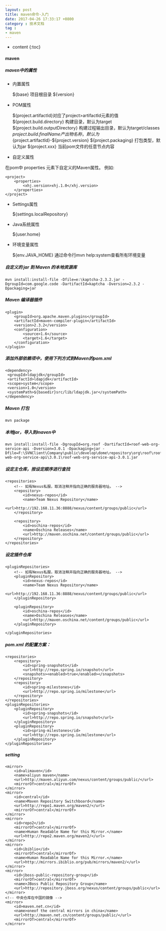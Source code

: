 ```yaml
---
layout: post
title: maven命令-入门
date: 2017-04-26 17:33:17 +0800
category : 技术文档
tag :
- maven
---
```

* content
{:toc}


#### maven

##### maven中的属性
- 内置属性


    ${base} 项目根目录
    ${version}


- POM属性


    ${project.artifactId}对应了project>artifactId元素的值
    ${project.build.directory} 构建目录，默认为target
    ${project.build.outputDirectory} 构建过程输出目录，默认为target/classes
    ${project.build.finalName} 产出物名称，默认为${project.artifactId}-${project.version}
    ${project.packaging} 打包类型，默认为jar
    ${project.xxx} 当前pom文件的任意节点内容
    
- 自定义属性

在pom中 properties 元素下自定义的Maven属性。
例如:

    <project>  
        <properties>  
            <xhj.version>xhj.1.0</xhj.version>  
        </properties>  
    </project> 


- Settings属性


    ${settings.localRepository}


- Java系统属性


    ${user.home}
    
        
- 环境变量属性


    ${env.JAVA_HOME}
    通过命令行mvn help:system查看所有环境变量

##### 自定义的 jar 到 Maven 的本地资源库

	mvn install:install-file -Dfile=e:\kaptcha-2.3.2.jar -DgroupId=com.google.code -DartifactId=kaptcha -Dversion=2.3.2 -Dpackaging=jar

##### Maven 编译器插件

	<plugin>
		<groupId>org.apache.maven.plugins</groupId>
		<artifactId>maven-compiler-plugin</artifactId>
		<version>2.3.2</version>
		<configuration>
			<source>1.6</source>
			<target>1.6</target>
		</configuration>
	</plugin>

##### 添加外部依赖项中，使用下列方式到Maven的pom.xml

	<dependency>
	 <groupId>ldapjdk</groupId>
	 <artifactId>ldapjdk</artifactId>
	 <scope>system</scope>
	 <version>1.0</version>
	 <systemPath>${basedir}src/lib/ldapjdk.jar</systemPath>
	</dependency>

##### Maven 打包

	mvn package

##### 本地jar，导入到maven中

	mvn install:install-file -DgroupId=org.roof -DartifactId=roof-web-org-service-api -Dversion=3.0.1 -Dpackaging=jar -Dfile=F:\SVNClient\Company\public\develop\dome\repository\org\roof\roof-web-org-service-api\3.0.1\roof-web-org-service-api-3.0.1.jar





#####	设定主仓库，按设定顺序进行查找
	<repositories>
		<!-- 如有Nexus私服，取消注释并指向正确的服务器地址。 -->
		<repository> 
			<id>nexus-repos</id>
		 	<name>Team Nexus Repository</name> 
			<url>http://192.168.11.36:8888/nexus/content/groups/public</url> 
		</repository> 

		<repository>
			<id>oschina-repos</id>
			<name>Oschina Releases</name>
			<url>http://maven.oschina.net/content/groups/public</url>
		</repository>
	</repositories>


##### 设定插件仓库 
	<pluginRepositories>
		<!-- 如有Nexus私服，取消注释并指向正确的服务器地址。 -->
		<pluginRepository>
 			<id>nexus-repos</id> 
			<name>Team Nexus Repository</name>
		 	<url>http://192.168.11.36:8888/nexus/content/groups/public</url> 
		</pluginRepository> 

		<pluginRepository>
			<id>oschina-repos</id>
			<name>Oschina Releases</name>
			<url>http://maven.oschina.net/content/groups/public</url>
		</pluginRepository>

	</pluginRepositories>

	
##### pom.xml 的配置方案：

 	<repositories>
        <repository>
            <id>spring-snapshots</id>
            <url>http://repo.spring.io/snapshot</url>
            <snapshots><enabled>true</enabled></snapshots>
        </repository>
        <repository>
            <id>spring-milestones</id>
            <url>http://repo.spring.io/milestone</url>
        </repository>
    </repositories>
    <pluginRepositories>
        <pluginRepository>
            <id>spring-snapshots</id>
            <url>http://repo.spring.io/snapshot</url>
        </pluginRepository>
        <pluginRepository>
            <id>spring-milestones</id>
            <url>http://repo.spring.io/milestone</url>
        </pluginRepository>
    </pluginRepositories>

##### setting

	<mirror>
        <id>alimaven</id>
        <name>aliyun maven</name>
        <url>http://maven.aliyun.com/nexus/content/groups/public/</url>
        <mirrorOf>central</mirrorOf>
    </mirror>
    <mirror>
        <id>central</id>
        <name>Maven Repository Switchboard</name>
        <url>http://repo1.maven.org/maven2/</url>
        <mirrorOf>central</mirrorOf>
    </mirror>
    <mirror>
        <id>repo2</id>
        <mirrorOf>central</mirrorOf>
        <name>Human Readable Name for this Mirror.</name>
        <url>http://repo2.maven.org/maven2/</url>
    </mirror>
    <mirror>
        <id>ibiblio</id>
        <mirrorOf>central</mirrorOf>
        <name>Human Readable Name for this Mirror.</name>
        <url>http://mirrors.ibiblio.org/pub/mirrors/maven2/</url>
    </mirror>
    <mirror>
        <id>jboss-public-repository-group</id>
        <mirrorOf>central</mirrorOf>
        <name>JBoss Public Repository Group</name>
        <url>http://repository.jboss.org/nexus/content/groups/public</url>
    </mirror>
    <!-- 中央仓库在中国的镜像 -->
    <mirror>
        <id>maven.net.cn</id>
        <name>oneof the central mirrors in china</name>
        <url>http://maven.net.cn/content/groups/public/</url>
        <mirrorOf>central</mirrorOf>
    </mirror>
  
  
  
  
  
  
  
  
  
  
  
  
  